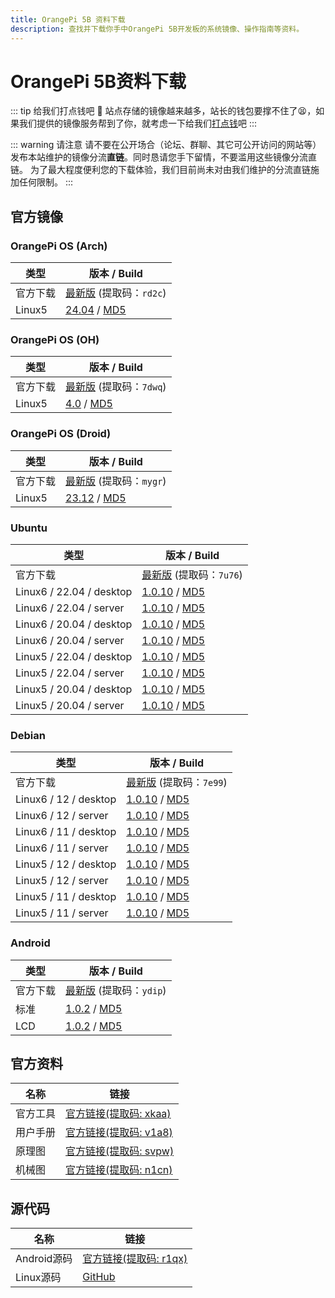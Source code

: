 ```yaml
---
title: OrangePi 5B 资料下载
description: 查找并下载你手中OrangePi 5B开发板的系统镜像、操作指南等资料。
---
```


# OrangePi 5B资料下载

::: tip 给我们打点钱吧 🥺
站点存储的镜像越来越多，站长的钱包要撑不住了😫，如果我们提供的镜像服务帮到了你，就考虑一下给我们[打点钱](/donate)吧
:::

::: warning 请注意
请不要在公开场合（论坛、群聊、其它可公开访问的网站等）发布本站维护的镜像分流**直链**。同时恳请您手下留情，不要滥用这些镜像分流直链。
为了最大程度便利您的下载体验，我们目前尚未对由我们维护的分流直链施加任何限制。
:::

## 官方镜像

### OrangePi OS (Arch)

| 类型     | 版本 / Build                                                 |
| -------- | ------------------------------------------------------------ |
| 官方下载 | [最新版](https://pan.baidu.com/s/1d-CNOgHF9mh0iUhl0JDlQw?pwd=rd2c) (提取码：`rd2c`) |
| Linux5   | [24.04](https://dl.openboard.dev/img/orangepi/opi5b/opios_arch/Opios-arch-aarch64-gnome-opi5b-24.04-linux5.10.160.img.xz) / [MD5](https://dl.openboard.dev/img/orangepi/opi5b/opios_arch/Opios-arch-aarch64-gnome-opi5b-24.04-linux5.10.160.img.xz.md5) |

### OrangePi OS (OH)

| 类型     | 版本 / Build                                                 |
| -------- | ------------------------------------------------------------ |
| 官方下载 | [最新版](https://pan.baidu.com/share/init?surl=vTzZQzyDbo4phvcW1zSpRA&pwd=7dwq) (提取码：`7dwq`) |
| Linux5   | [4.0](https://dl.openboard.dev/img/orangepi/opi5b/opios_oh/opios_oh_4.0_release_aarch64_opi5b_24.1_linux5.10.tar.gz.gz) / [MD5](https://dl.openboard.dev/img/orangepi/opi5b/opios_oh/opios_oh_4.0_release_aarch64_opi5b_24.1_linux5.10.tar.gz.gz.md5) |

### OrangePi OS (Droid)

| 类型     | 版本 / Build                                                 |
| -------- | ------------------------------------------------------------ |
| 官方下载 | [最新版](https://pan.baidu.com/share/init?surl=Ioxy-pY9BTh1B0zAonP2tw&pwd=mygr) (提取码：`mygr`) |
| Linux5   | [23.12](https://dl.openboard.dev/img/orangepi/opi5b/opios_droid/opios_droid_aarch64_opi5b_23.12_linux5.10.160.tar.gz) / [MD5](https://dl.openboard.dev/img/orangepi/opi5b/opios_droid/opios_droid_aarch64_opi5b_23.12_linux5.10.160.tar.gz.md5) |

### Ubuntu

| 类型                     | 版本 / Build                                                 |
| ------------------------ | ------------------------------------------------------------ |
| 官方下载                 | [最新版](https://pan.baidu.com/share/init?surl=JmOQEWTiDlu4y-iKj7_kpQ&pwd=7u76) (提取码：`7u76`) |
| Linux6 / 22.04 / desktop | [1.0.10](https://dl.openboard.dev/img/orangepi/opi5b/ubuntu/linux6.1/Orangepi5b_1.0.10_ubuntu_jammy_desktop_xfce_linux6.1.43.7z) / [MD5](https://dl.openboard.dev/img/orangepi/opi5b/ubuntu/linux6.1/Orangepi5b_1.0.10_ubuntu_jammy_desktop_xfce_linux6.1.43.7z.md5) |
| Linux6 / 22.04 / server  | [1.0.10](https://dl.openboard.dev/img/orangepi/opi5b/ubuntu/linux6.1/Orangepi5b_1.0.10_ubuntu_jammy_server_linux6.1.43.7z) / [MD5](https://dl.openboard.dev/img/orangepi/opi5b/ubuntu/linux6.1/Orangepi5b_1.0.10_ubuntu_jammy_server_linux6.1.43.7z.md5) |
| Linux6 / 20.04 / desktop | [1.0.10](https://dl.openboard.dev/img/orangepi/opi5b/ubuntu/linux6.1/Orangepi5b_1.0.10_ubuntu_focal_desktop_xfce_linux6.1.43.7z) / [MD5](https://dl.openboard.dev/img/orangepi/opi5b/ubuntu/linux6.1/Orangepi5b_1.0.10_ubuntu_focal_desktop_xfce_linux6.1.43.7z.md5) |
| Linux6 / 20.04 / server  | [1.0.10](https://dl.openboard.dev/img/orangepi/opi5b/ubuntu/linux6.1/Orangepi5b_1.0.10_ubuntu_focal_server_linux6.1.43.7z) / [MD5](https://dl.openboard.dev/img/orangepi/opi5b/ubuntu/linux6.1/Orangepi5b_1.0.10_ubuntu_focal_server_linux6.1.43.7z.md5) |
| Linux5 / 22.04 / desktop | [1.0.10](https://dl.openboard.dev/img/orangepi/opi5b/ubuntu/linux5.10/Orangepi5b_1.0.10_ubuntu_jammy_desktop_xfce_linux5.10.160.7z) / [MD5](https://dl.openboard.dev/img/orangepi/opi5b/ubuntu/linux5.10/Orangepi5b_1.0.10_ubuntu_jammy_desktop_xfce_linux5.10.160.7z.md5) |
| Linux5 / 22.04 / server  | [1.0.10](https://dl.openboard.dev/img/orangepi/opi5b/ubuntu/linux5.10/Orangepi5b_1.0.10_ubuntu_jammy_server_linux5.10.160.7z) / [MD5](https://dl.openboard.dev/img/orangepi/opi5b/ubuntu/linux5.10/Orangepi5b_1.0.10_ubuntu_jammy_server_linux5.10.160.7z.md5) |
| Linux5 / 20.04 / desktop | [1.0.10](https://dl.openboard.dev/img/orangepi/opi5b/ubuntu/linux5.10/Orangepi5b_1.0.10_ubuntu_focal_desktop_xfce_linux5.10.160.7z) / [MD5](https://dl.openboard.dev/img/orangepi/opi5b/ubuntu/linux5.10/Orangepi5b_1.0.10_ubuntu_focal_desktop_xfce_linux5.10.160.7z.md5) |
| Linux5 / 20.04 / server  | [1.0.10](https://dl.openboard.dev/img/orangepi/opi5b/ubuntu/linux5.10/Orangepi5b_1.0.10_ubuntu_focal_server_linux5.10.160.7z) / [MD5](https://dl.openboard.dev/img/orangepi/opi5b/ubuntu/linux5.10/Orangepi5b_1.0.10_ubuntu_focal_server_linux5.10.160.7z.md5) |


### Debian

| 类型                  | 版本 / Build                                                 |
| --------------------- | ------------------------------------------------------------ |
| 官方下载              | [最新版](https://pan.baidu.com/share/init?surl=In3M3cfsTJP1CIriSMS40w&pwd=7e99) (提取码：`7e99`) |
| Linux6 / 12 / desktop | [1.0.10](https://dl.openboard.dev/img/orangepi/opi5b/debian/linux6.1/Orangepi5b_1.0.10_debian_bookworm_desktop_xfce_linux6.1.43.7z) / [MD5](https://dl.openboard.dev/img/orangepi/opi5b/debian/linux6.1/Orangepi5b_1.0.10_debian_bookworm_desktop_xfce_linux6.1.43.7z.md5) |
| Linux6 / 12 / server  | [1.0.10](https://dl.openboard.dev/img/orangepi/opi5b/debian/linux6.1/Orangepi5b_1.0.10_debian_bookworm_server_linux6.1.43.7z) / [MD5](https://dl.openboard.dev/img/orangepi/opi5b/debian/linux6.1/Orangepi5b_1.0.10_debian_bookworm_server_linux6.1.43.7z.md5) |
| Linux6 / 11 / desktop | [1.0.10](https://dl.openboard.dev/img/orangepi/opi5b/debian/linux6.1/Orangepi5b_1.0.10_debian_bullseye_desktop_xfce_linux6.1.43.7z) / [MD5](https://dl.openboard.dev/img/orangepi/opi5b/debian/linux6.1/Orangepi5b_1.0.10_debian_bullseye_desktop_xfce_linux6.1.43.7z.md5) |
| Linux6 / 11 / server  | [1.0.10](https://dl.openboard.dev/img/orangepi/opi5b/debian/linux6.1/Orangepi5b_1.0.10_debian_bullseye_server_linux6.1.43.7z) / [MD5](https://dl.openboard.dev/img/orangepi/opi5b/debian/linux6.1/Orangepi5b_1.0.10_debian_bullseye_server_linux6.1.43.7z.md5) |
| Linux5 / 12 / desktop | [1.0.10](https://dl.openboard.dev/img/orangepi/opi5b/debian/linux5.10/Orangepi5b_1.0.10_debian_bookworm_desktop_xfce_linux5.10.160.7z) / [MD5](https://dl.openboard.dev/img/orangepi/opi5b/debian/linux5.10/Orangepi5b_1.0.10_debian_bookworm_desktop_xfce_linux5.10.160.7z.md5) |
| Linux5 / 12 / server  | [1.0.10](https://dl.openboard.dev/img/orangepi/opi5b/debian/linux5.10/Orangepi5b_1.0.10_debian_bookworm_server_linux5.10.160.7z) / [MD5](https://dl.openboard.dev/img/orangepi/opi5b/debian/linux5.10/Orangepi5b_1.0.10_debian_bookworm_server_linux5.10.160.7z.md5) |
| Linux5 / 11 / desktop | [1.0.10](https://dl.openboard.dev/img/orangepi/opi5b/debian/linux5.10/Orangepi5b_1.0.10_debian_bullseye_desktop_xfce_linux5.10.160.7z) / [MD5](https://dl.openboard.dev/img/orangepi/opi5b/debian/linux5.10/Orangepi5b_1.0.10_debian_bullseye_desktop_xfce_linux5.10.160.7z.md5) |
| Linux5 / 11 / server  | [1.0.10](https://dl.openboard.dev/img/orangepi/opi5b/debian/linux5.10/Orangepi5b_1.0.10_debian_bullseye_server_linux5.10.160.7z) / [MD5](https://dl.openboard.dev/img/orangepi/opi5b/debian/linux5.10/Orangepi5b_1.0.10_debian_bullseye_server_linux5.10.160.7z.md5) |

### Android

| 类型     | 版本 / Build                                                 |
| -------- | ------------------------------------------------------------ |
| 官方下载 | [最新版](https://pan.baidu.com/share/init?surl=Fuohk-xKv3E21ZLCuqueUg&pwd=ydip) (提取码：`ydip`) |
| 标准     | [1.0.2](https://dl.openboard.dev/img/orangepi/opi5b/android/v1.0.2/orangepi5b_rk3588s_android12_v1.0.2.tar.gz) / [MD5](https://dl.openboard.dev/img/orangepi/opi5b/android/v1.0.2/orangepi5b_rk3588s_android12_lcd_v1.0.2.tar.gz.md5) |
| LCD      | [1.0.2](https://dl.openboard.dev/img/orangepi/opi5b/android/v1.0.2/orangepi5b_rk3588s_android12_lcd_v1.0.2.tar.gz) / [MD5](https://dl.openboard.dev/img/orangepi/opi5b/android/v1.0.2/orangepi5b_rk3588s_android12_lcd_v1.0.2.tar.gz.md5) |

## 官方资料

| 名称     | 链接                                                         |
| -------- | ------------------------------------------------------------ |
| 官方工具 | [官方链接(提取码: xkaa)](https://pan.baidu.com/share/init?surl=vAQVRqQzqCGhLArmTPmufg&pwd=xkaa) |
| 用户手册 | [官方链接(提取码: v1a8)](https://pan.baidu.com/share/init?surl=FhHIIUyEjXC2gE6zn5S1nQ&pwd=v1a8) |
| 原理图   | [官方链接(提取码: svpw)](https://pan.baidu.com/share/init?surl=u1mjIMBtjnEr0oaYs3yz1A&pwd=svpw) |
| 机械图   | [官方链接(提取码: n1cn)](https://pan.baidu.com/share/init?surl=GgIxq33k6FapSp6iQtB7FQ&pwd=n1cn) |



## 源代码

| 名称        | 链接                                                         |
| ----------- | ------------------------------------------------------------ |
| Android源码 | [官方链接(提取码: r1qx)](https://pan.baidu.com/share/init?surl=t5An-NqFXx92R8L4HuZVdA) |
| Linux源码   | [GitHub](https://github.com/orangepi-xunlong/orangepi-build) |
